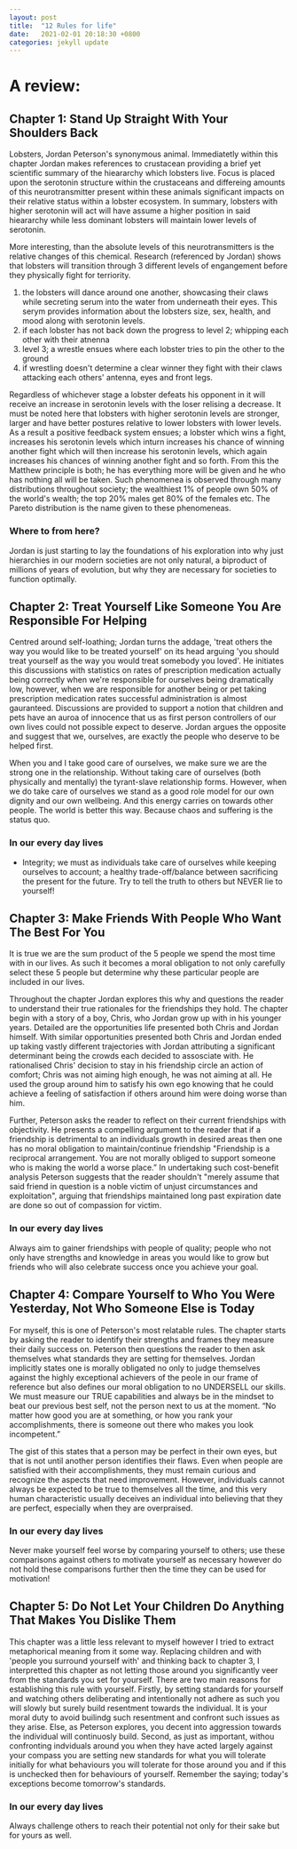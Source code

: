```yaml
---
layout: post
title:  "12 Rules for life"
date:   2021-02-01 20:18:30 +0800
categories: jekyll update
---
```


# A review: 

## Chapter 1: Stand Up Straight With Your Shoulders Back
Lobsters, Jordan Peterson's synonymous animal. Immediatetly within this chapter Jordan makes references to crustacean providing a brief yet scientific summary of the hieararchy which lobsters live. 
Focus is placed upon the serotonin structure within the crustaceans and differeing amounts of this neurotransmitter present within these animals significant impacts on their relative status within a lobster ecosystem. 
In summary, lobsters with higher serotonin will act will have assume a higher position in said hieararchy while less dominant lobsters will maintain lower levels of serotonin. 

More interesting, than the absolute levels of this neurotransmitters is the relative changes of this chemical. Research (referenced by Jordan) shows that lobsters will transition through 3 different levels of engangement before they physically fight for terriority. 
1. the lobsters will dance around one another, showcasing their claws while secreting serum into the water from underneath their eyes. This serym provides information about the lobsters size, sex, health, and mood along with serotonin levels. 
2. if each lobster has not back down the progress to level 2; whipping each other with their atnenna
3. level 3; a wrestle ensues where each lobster tries to pin the other to the ground
4. if wrestling doesn't determine a clear winner they fight with their claws attacking each others' antenna, eyes and front legs. 

Regardless of whichever stage a lobster defeats his opponent in it will receive an increase in serotonin levels with the loser relising a decrease. It must be noted here that lobsters with higher serotonin levels are stronger, larger and have better postures relative to lower lobsters with lower levels. 
As a result a positive feedback system ensues; a lobster which wins a fight, increases his serotonin levels which inturn increases his chance of winning another fight which will then increase his serotonin levels, which again increases his chances of winning another fight and so forth.
From this the Matthew principle is both; he has everything more will be given and he who has nothing all will be taken. Such phenomenea is observed through many distributions throughout society; the wealthiest 1% of people own 50% of the world's wealth; the top 20% males get 80% of the females etc. 
The Pareto distribution is the name given to these phenomeneas. 

### Where to from here? 
Jordan is just starting to lay the foundations of his exploration into why just hierarchies in our modern societies are not only natural, a biproduct of millions of years of evolution, but why they are necessary for societies to function optimally. 



## Chapter 2: Treat Yourself Like Someone You Are Responsible For Helping
Centred around self-loathing; Jordan turns the addage, 'treat others the way you would like to be treated yourself' on its head arguing 'you should treat yourself as the way you would treat somebody you loved'. He initiates this discussions with statistics on rates of prescription medication actually being correctly when we're responsible for ourselves being dramatically low, however, when we are responsible for another being or pet taking prescription medication rates successful administration is almost gauranteed. Discussions are provided to support a notion that children and pets have an auroa of innocence that us as first person controllers of our own lives could not possible expect to deserve. Jordan argues the opposite and suggest that we, ourselves, are exactly the people who deserve to be helped first.

When you and I take good care of ourselves, we make sure we are the strong one in the relationship. Without taking care of ourselves (both physically and mentally) the tyrant-slave relationship forms. However, when we do take care of ourselves we stand as a good role model for our own dignity and our own wellbeing. And this energy carries on towards other people. The world is better this way. Because chaos and suffering is the status quo.

### In our every day lives
- Integrity; we must as individuals take care of ourselves while keeping ourselves to account; a healthy trade-off/balance between sacrificing the present for the future. Try to tell the truth to others but NEVER lie to yourself!

## Chapter 3: Make Friends With People Who Want The Best For You
It is true we are the sum product of the 5 people we spend the most time with in our lives. As such it becomes a moral obligation to not only carefully select these 5 people but determine why these particular people are included in our lives. 

Throughout the chapter Jordan explores this why and questions the reader to understand their true rationales for the friendships they hold. The chapter begin with a story of a boy, Chris, who Jordan grow up with in his younger years. Detailed are the opportunities life presented both Chris and Jordan himself. With similar opportunities presented both Chris and Jordan ended up taking vastly different trajectories with Jordan attributing a significant determinant being the crowds each decided to assosciate with. He rationalised Chris' decision to stay in his friendship circle an action of comfort; Chris was not aiming high enough, he was not aiming at all. He used the group around him to satisfy his own ego knowing that he could achieve a feeling of satisfaction if others around him were doing worse than him. 

Further, Peterson asks the reader to reflect on their current friendships with objectivity. He presents a compelling argument to the reader that if a friendship is detrimental to an individuals growth in desired areas then one has no moral obligation to maintain/continue friendship "Friendship is a reciprocal arrangement. You are not morally obliged to support someone who is making the world a worse place.” In undertaking such cost-benefit analysis Peterson suggests that the reader shouldn't "merely assume that said friend in question is a noble victim of unjust circumstances and exploitation", arguing that friendships maintained long past expiration date are done so out of compassion for victim.

### In our every day lives
Always aim to gainer friendships with people of quality; people who not only have strengths and knowledge in areas you would like to grow but friends who will also celebrate success once you achieve your goal. 

## Chapter 4: Compare Yourself to Who You Were Yesterday, Not Who Someone Else is Today
For myself, this is one of Peterson's most relatable rules. The chapter starts by asking the reader to identify their strengths and frames they measure their daily success on. Peterson then questions the reader to then ask themselves what standards they are setting for themselves. Jordan implicitly states one is morally obligated no only to judge themselves against the highly exceptional achievers of the peole in our frame of reference but also defines our moral obligation to no UNDERSELL our skills. We must measure our TRUE capabilities and always be in the mindset to beat our previous best self, not the person next to us at the moment. “No matter how good you are at something, or how you rank your accomplishments, there is someone out there who makes you look incompetent.” 

The gist of this states that a person may be perfect in their own eyes, but that is not until another person identifies their flaws. Even when people are satisfied with their accomplishments, they must remain curious and recognize the aspects that need improvement. However, individuals cannot always be expected to be true to themselves all the time, and this very human characteristic usually deceives an individual into believing that they are perfect, especially when they are overpraised. 

### In our every day lives
Never make yourself feel worse by comparing yourself to others; use these comparisons against others to motivate yourself as necessary however do not hold these comparisons further then the time they can be used for motivation!


## Chapter 5: Do Not Let Your Children Do Anything That Makes You Dislike Them
This chapter was a little less relevant to myself however I tried to extract metaphorical meaning from it some way. Replacing children and with 'people you surround yourself with' and thinking back to chapter 3, I interpretted this chapter as not letting those around you significantly veer from the standards you set for yourself. There are two main reasons for establishing this rule with yourself. Firstly, by setting standards for yourself and watching others deliberating and intentionally not adhere as such you will slowly but surely build resentment towards the individual. It is your moral duty to avoid builindg such resentment and confront such issues as they arise. Else, as Peterson explores, you decent into aggression towards the individual will continuosly build. Second, as just as important, withou confronting indviduals around you when they have acted largely against your compass you are setting new standards for what you will tolerate initially for what behaviours you will tolerate for those around you and if this is unchecked then for behaviours of yourself. Remember the saying; today's exceptions become tomorrow's standards. 

### In our every day lives
Always challenge others to reach their potential not only for their sake but for yours as well.
